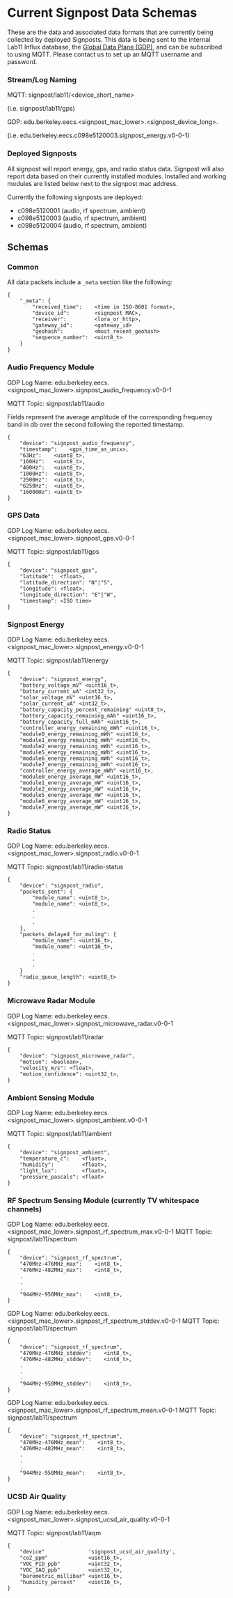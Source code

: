 Current Signpost Data Schemas
=====================

These are the data and associated data formats that are currently being
collected by deployed Signposts. This data is being sent to the internal
Lab11 Influx database, the [Global Data Plane (GDP)](https://swarmlab.eecs.berkeley.edu/projects/4814/global-data-plane),
and can be subscribed to using MQTT. Please contact us to set up an
MQTT username and password.

### Stream/Log Naming

MQTT: signpost/lab11/<device_short_name> 

(i.e. signpost/lab11/gps)


GDP: edu.berkeley.eecs.<signpost_mac_lower>.<signpost_device_long>.<version> 

(i.e. edu.berkeley.eecs.c098e5120003.signpost_energy.v0-0-1)

### Deployed Signposts

All signpost will report energy, gps, and radio status data.
Signpost will also report data based on their currently installed modules.
Installed and working modules are listed below next to the signpost mac address.

Currently the following signposts are deployed:
  - c098e5120001 (audio, rf spectrum, ambient)
  - c098e5120003 (audio, rf spectrum, ambient)
  - c098e5120004 (audio, rf spectrum, ambient)

Schemas
-------


### Common

All data packets include a `_meta` section like the following:

```
{
    "_meta": {
        "received_time":    <time in ISO-8601 format>,
        "device_id":        <signpost MAC>,
        "receiver":         <lora_or_http>,
        "gateway_id":       <gateway_id>
        "geohash":          <most_recent_geohash>
        "sequence_number":  <uint8_t>
    }
}
```

### Audio Frequency Module
GDP Log Name: edu.berkeley.eecs.<signpost_mac_lower>.signpost_audio_frequency.v0-0-1

MQTT Topic: signpost/lab11/audio

Fields represent the average amplitude of the corresponding frequency band in db
over the second following the reported timestamp.

```
{
    "device": "signpost_audio_frequency",
    "timestamp":    <gps_time_as_unix>,
    "63Hz":    <uint8_t>,
    "160Hz":   <uint8_t>,
    "400Hz":   <uint8_t>,
    "1000Hz":  <uint8_t>,
    "2500Hz":  <uint8_t>,
    "6250Hz":  <uint8_t>,
    "16000Hz": <uint8_t>
}

```


### GPS Data
GDP Log Name: edu.berkeley.eecs.<signpost_mac_lower>.signpost_gps.v0-0-1

MQTT Topic: signpost/lab11/gps

```
{
    "device": "signpost_gps",
    "latitude":  <float>,
    "latitude_direction": "N"|"S",
    "longitude": <float>,
    "longitude_direction": "E"|"W",
    "timestamp": <ISO time>
}
```


### Signpost Energy
GDP Log Name: edu.berkeley.eecs.<signpost_mac_lower>.signpost_energy.v0-0-1

MQTT Topic: signpost/lab11/energy

```
{
    "device": "signpost_energy",
    "battery_voltage_mV" <uint16_t>,
    "battery_current_uA" <int32_t>,
    "solar_voltage_mV" <uint16_t>,
    "solar_current_uA" <int32_t>,
    "battery_capacity_percent_remaining" <uint8_t>,
    "battery_capacity_remaining_mAh" <uint16_t>,
    "battery_capacity_full_mAh" <uint16_t>,
    "controller_energy_remaining_mWh" <uint16_t>,
    "module0_energy_remaining_mWh" <uint16_t>,
    "module1_energy_remaining_mWh" <uint16_t>,
    "module2_energy_remaining_mWh" <uint16_t>,
    "module5_energy_remaining_mWh" <uint16_t>,
    "module6_energy_remaining_mWh" <uint16_t>,
    "module7_energy_remaining_mWh" <uint16_t>,
    "controller_energy_average_mWh" <uint16_t>,
    "module0_energy_average_mW" <uint16_t>,
    "module1_energy_average_mW" <uint16_t>,
    "module2_energy_average_mW" <uint16_t>,
    "module5_energy_average_mW" <uint16_t>,
    "module6_energy_average_mW" <uint16_t>,
    "module7_energy_average_mW" <uint16_t>,
}
```

### Radio Status
GDP Log Name: edu.berkeley.eecs.<signpost_mac_lower>.signpost_radio.v0-0-1

MQTT Topic: signpost/lab11/radio-status

```
{
    "device": "signpost_radio",
    "packets_sent": {
        "module_name": <uint8_t>,
        "module_name": <uint8_t>,
        .
        .
        .
    },
    "packets_delayed_for_muling": {
        "module_name": <uint16_t>,
        "module_name": <uint16_t>,
        .
        .
        .
    }
    "radio_queue_length": <uint8_t>
}
```


### Microwave Radar Module

GDP Log Name: edu.berkeley.eecs.<signpost_mac_lower>.signpost_microwave_radar.v0-0-1

MQTT Topic: signpost/lab11/radar

```
{
    "device": "signpost_microwave_radar",
    "motion": <boolean>,
    "velocity_m/s": <float>,
    "motion_confidence": <uint32_t>,
}
```


### Ambient Sensing Module
GDP Log Name: edu.berkeley.eecs.<signpost_mac_lower>.signpost_ambient.v0-0-1

MQTT Topic: signpost/lab11/ambient

```
{
    "device": "signpost_ambient",
    "temperature_c":    <float>,
    "humidity":         <float>,
    "light_lux":        <float>,
    "pressure_pascals": <float>
}
```

### RF Spectrum Sensing Module (currently TV whitespace channels)
GDP Log Name: edu.berkeley.eecs.<signpost_mac_lower>.signpost_rf_spectrum_max.v0-0-1
MQTT Topic: signpost/lab11/spectrum

```
{
    "device": "signpost_rf_spectrum",
    "470MHz-476MHz_max":    <int8_t>,
    "476MHz-482MHz_max":    <int8_t>,
    .
    .
    .
    "944MHz-950MHz_max":    <int8_t>,
}
```

GDP Log Name: edu.berkeley.eecs.<signpost_mac_lower>.signpost_rf_spectrum_stddev.v0-0-1
MQTT Topic: signpost/lab11/spectrum
```
{
    "device": "signpost_rf_spectrum",
    "470MHz-476MHz_stddev":    <int8_t>,
    "476MHz-482MHz_stddev":    <int8_t>,
    .
    .
    .
    "944MHz-950MHz_stddev":    <int8_t>,
}
```

GDP Log Name: edu.berkeley.eecs.<signpost_mac_lower>.signpost_rf_spectrum_mean.v0-0-1
MQTT Topic: signpost/lab11/spectrum

```
{
    "device": "signpost_rf_spectrum",
    "470MHz-476MHz_mean":    <int8_t>,
    "476MHz-482MHz_mean":    <int8_t>,
    .
    .
    .
    "944MHz-950MHz_mean":    <int8_t>,
}
```

### UCSD Air Quality
GDP Log Name: edu.berkeley.eecs.<signpost_mac_lower>.signpost_ucsd_air_quality.v0-0-1

MQTT Topic: signpost/lab11/aqm

```
{
    "device"              'signpost_ucsd_air_quality',
    "co2_ppm"             <uint16_t>,
    "VOC_PID_ppb"         <uint32_t>,
    "VOC_IAQ_ppb"         <uint32_t>,
    "barometric_millibar" <uint16_t>,
    "humidity_percent"    <uint16_t>,
}
```
